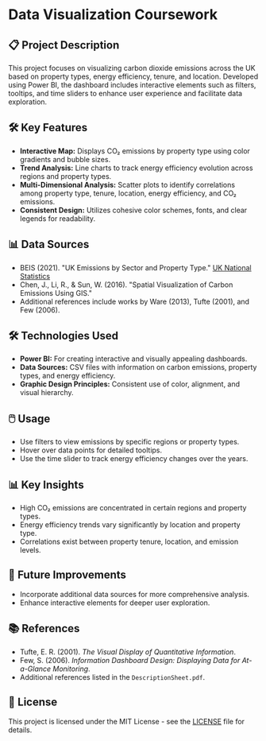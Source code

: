 # Data Visualization Coursework

## 📋 Project Description
This project focuses on visualizing carbon dioxide emissions across the UK based on property types, energy efficiency, tenure, and location. Developed using Power BI, the dashboard includes interactive elements such as filters, tooltips, and time sliders to enhance user experience and facilitate data exploration.

## 🛠️ Key Features
- **Interactive Map:** Displays CO₂ emissions by property type using color gradients and bubble sizes.
- **Trend Analysis:** Line charts to track energy efficiency evolution across regions and property types.
- **Multi-Dimensional Analysis:** Scatter plots to identify correlations among property type, tenure, location, energy efficiency, and CO₂ emissions.
- **Consistent Design:** Utilizes cohesive color schemes, fonts, and clear legends for readability.

## 📊 Data Sources
- BEIS (2021). "UK Emissions by Sector and Property Type." [UK National Statistics](https://www.gov.uk)
- Chen, J., Li, R., & Sun, W. (2016). "Spatial Visualization of Carbon Emissions Using GIS."
- Additional references include works by Ware (2013), Tufte (2001), and Few (2006).


## 🛠️ Technologies Used
- **Power BI:** For creating interactive and visually appealing dashboards.
- **Data Sources:** CSV files with information on carbon emissions, property types, and energy efficiency.
- **Graphic Design Principles:** Consistent use of color, alignment, and visual hierarchy.


## 🖱️ Usage
- Use filters to view emissions by specific regions or property types.
- Hover over data points for detailed tooltips.
- Use the time slider to track energy efficiency changes over the years.

## 📊 Key Insights
- High CO₂ emissions are concentrated in certain regions and property types.
- Energy efficiency trends vary significantly by location and property type.
- Correlations exist between property tenure, location, and emission levels.

## 🧩 Future Improvements
- Incorporate additional data sources for more comprehensive analysis.
- Enhance interactive elements for deeper user exploration.

## 📚 References
- Tufte, E. R. (2001). *The Visual Display of Quantitative Information*.
- Few, S. (2006). *Information Dashboard Design: Displaying Data for At-a-Glance Monitoring*.
- Additional references listed in the `DescriptionSheet.pdf`.

## 📜 License
This project is licensed under the MIT License - see the [LICENSE](LICENSE) file for details.
